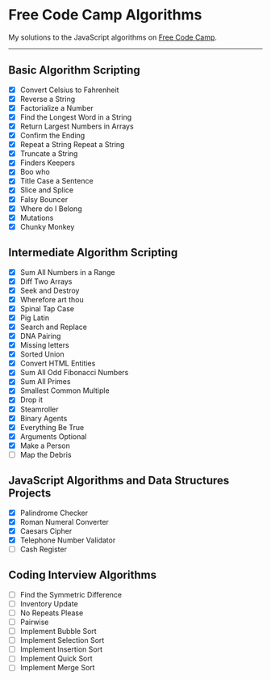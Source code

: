 # Free Code Camp Algorithms

My solutions to the JavaScript algorithms on [Free Code Camp](https://www.freecodecamp.org).

---

## Basic Algorithm Scripting
* [x] Convert Celsius to Fahrenheit
* [x] Reverse a String
* [x] Factorialize a Number
* [x] Find the Longest Word in a String
* [x] Return Largest Numbers in Arrays
* [x] Confirm the Ending
* [x] Repeat a String Repeat a String
* [x] Truncate a String
* [x] Finders Keepers
* [x] Boo who
* [x] Title Case a Sentence
* [x] Slice and Splice
* [x] Falsy Bouncer
* [x] Where do I Belong
* [x] Mutations
* [x] Chunky Monkey

## Intermediate Algorithm Scripting
* [x] Sum All Numbers in a Range
* [x] Diff Two Arrays
* [x] Seek and Destroy
* [x] Wherefore art thou
* [x] Spinal Tap Case
* [x] Pig Latin
* [x] Search and Replace
* [x] DNA Pairing
* [x] Missing letters
* [x] Sorted Union
* [x] Convert HTML Entities
* [x] Sum All Odd Fibonacci Numbers
* [x] Sum All Primes
* [x] Smallest Common Multiple
* [x] Drop it
* [x] Steamroller
* [x] Binary Agents
* [x] Everything Be True
* [x] Arguments Optional
* [x] Make a Person
* [ ] Map the Debris

## JavaScript Algorithms and Data Structures Projects
* [x] Palindrome Checker
* [x] Roman Numeral Converter
* [x] Caesars Cipher
* [x] Telephone Number Validator
* [ ] Cash Register

## Coding Interview Algorithms
* [ ] Find the Symmetric Difference
* [ ] Inventory Update
* [ ] No Repeats Please
* [ ] Pairwise
* [ ] Implement Bubble Sort
* [ ] Implement Selection Sort
* [ ] Implement Insertion Sort
* [ ] Implement Quick Sort
* [ ] Implement Merge Sort
